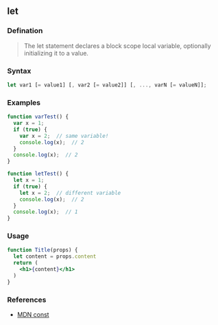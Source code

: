 ## let

### Defination

> The let statement declares a block scope local variable, optionally initializing it to a value.

### Syntax

```js
let var1 [= value1] [, var2 [= value2]] [, ..., varN [= valueN]];
```

### Examples

```js
function varTest() {
  var x = 1;
  if (true) {
    var x = 2;  // same variable!
    console.log(x);  // 2
  }
  console.log(x);  // 2
}

function letTest() {
  let x = 1;
  if (true) {
    let x = 2;  // different variable
    console.log(x);  // 2
  }
  console.log(x);  // 1
}
```

### Usage

```jsx
function Title(props) {
  let content = props.content
  return (
    <h1>{content}</h1>
  )
}
```

### References

* [MDN const](https://developer.mozilla.org/en-US/docs/Web/JavaScript/Reference/Statements/const)